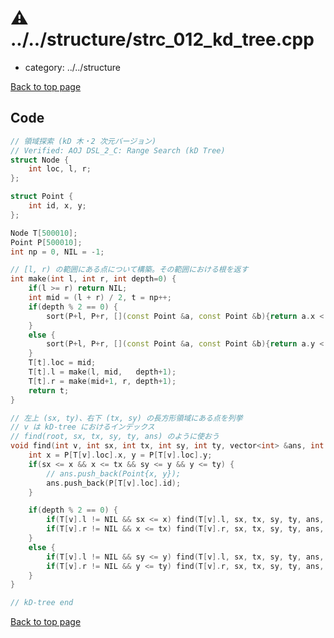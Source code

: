 <!-- mathjax config similar to math.stackexchange -->
<script type="text/javascript" async
  src="https://cdnjs.cloudflare.com/ajax/libs/mathjax/2.7.5/MathJax.js?config=TeX-MML-AM_CHTML">
</script>
<script type="text/x-mathjax-config">
  MathJax.Hub.Config({
    TeX: { equationNumbers: { autoNumber: "AMS" }},
    tex2jax: {
      inlineMath: [ ['$','$'] ],
      processEscapes: true
    },
    "HTML-CSS": { matchFontHeight: false },
    displayAlign: "left",
    displayIndent: "2em"
  });
</script>

<script type="text/javascript" src="https://cdnjs.cloudflare.com/ajax/libs/jquery/3.4.1/jquery.min.js"></script>
<script type="text/javascript" src="../../assets/js/balloons.js"></script>
<script type="text/javascript" src="../../assets/js/copy-button.js"></script>
<link rel="stylesheet" href="../../assets/css/copy-button.css" />


# :warning: ../../structure/strc_012_kd_tree.cpp
* category: ../../structure


[Back to top page](../../index.html)



## Code
```cpp
// 領域探索 (kD 木・2 次元バージョン)
// Verified: AOJ DSL_2_C: Range Search (kD Tree)
struct Node {
    int loc, l, r;
};

struct Point {
    int id, x, y;
};

Node T[500010];
Point P[500010];
int np = 0, NIL = -1;

// [l, r) の範囲にある点について構築。その範囲における根を返す
int make(int l, int r, int depth=0) {
    if(l >= r) return NIL;
    int mid = (l + r) / 2, t = np++;
    if(depth % 2 == 0) {
        sort(P+l, P+r, [](const Point &a, const Point &b){return a.x < b.x;});
    }
    else {
        sort(P+l, P+r, [](const Point &a, const Point &b){return a.y < b.y;});
    }
    T[t].loc = mid;
    T[t].l = make(l, mid,   depth+1);
    T[t].r = make(mid+1, r, depth+1);
    return t;
}

// 左上 (sx, ty)、右下 (tx, sy) の長方形領域にある点を列挙
// v は kD-tree におけるインデックス
// find(root, sx, tx, sy, ty, ans) のように使おう
void find(int v, int sx, int tx, int sy, int ty, vector<int> &ans, int depth=0) {
    int x = P[T[v].loc].x, y = P[T[v].loc].y;
    if(sx <= x && x <= tx && sy <= y && y <= ty) {
        // ans.push_back(Point{x, y});
        ans.push_back(P[T[v].loc].id);
    }

    if(depth % 2 == 0) {
        if(T[v].l != NIL && sx <= x) find(T[v].l, sx, tx, sy, ty, ans, depth+1);
        if(T[v].r != NIL && x <= tx) find(T[v].r, sx, tx, sy, ty, ans, depth+1);
    }
    else {
        if(T[v].l != NIL && sy <= y) find(T[v].l, sx, tx, sy, ty, ans, depth+1);
        if(T[v].r != NIL && y <= ty) find(T[v].r, sx, tx, sy, ty, ans, depth+1);
    }
}

// kD-tree end

```

[Back to top page](../../index.html)

